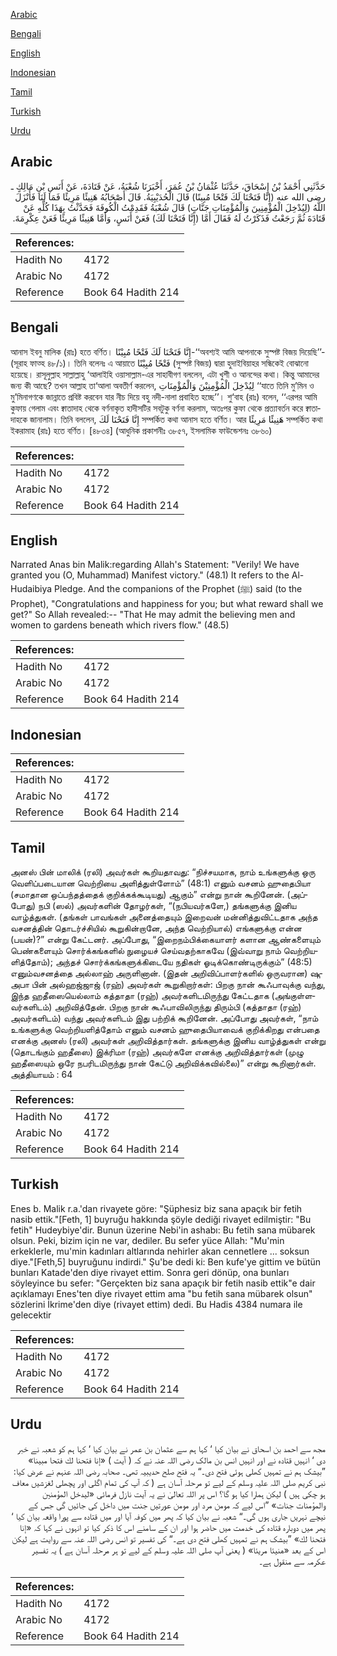 [Arabic](#arabic)

[Bengali](#bengali)

[English](#english)

[Indonesian](#indonesian)

[Tamil](#tamil)

[Turkish](#turkish)

[Urdu](#urdu)

## Arabic


<div dir="rtl" lang="ar" style={{fontSize:'larger',backgroundColor:'#f8f9fa',padding:20}}>
حَدَّثَنِي أَحْمَدُ بْنُ إِسْحَاقَ، حَدَّثَنَا عُثْمَانُ بْنُ عُمَرَ، أَخْبَرَنَا شُعْبَةُ، عَنْ قَتَادَةَ، عَنْ أَنَسِ بْنِ مَالِكٍ ـ رضى الله عنه ‏(‏إِنَّا فَتَحْنَا لَكَ فَتْحًا مُبِينًا‏)‏ قَالَ الْحُدَيْبِيَةُ‏.‏ قَالَ أَصْحَابُهُ هَنِيئًا مَرِيئًا فَمَا لَنَا فَأَنْزَلَ اللَّهُ ‏(‏لِيُدْخِلَ الْمُؤْمِنِينَ وَالْمُؤْمِنَاتِ جَنَّاتٍ‏)‏ قَالَ شُعْبَةُ فَقَدِمْتُ الْكُوفَةَ فَحَدَّثْتُ بِهَذَا كُلِّهِ عَنْ قَتَادَةَ ثُمَّ رَجَعْتُ فَذَكَرْتُ لَهُ فَقَالَ أَمَّا ‏(‏إِنَّا فَتَحْنَا لَكَ‏)‏ فَعَنْ أَنَسٍ، وَأَمَّا هَنِيئًا مَرِيئًا فَعَنْ عِكْرِمَةَ‏.‏
</div>
<div style={{backgroundColor:'#f8f9fa',padding:20, marginBottom: 10}}><table> <thead> <tr> <th>References:</th> <th></th> </tr> </thead> <tbody><tr><td>Hadith No</td><td>4172</td></tr><tr><td>Arabic No</td><td>4172</td></tr><tr><td>Reference</td><td>Book 64 Hadith 214</td></tr></tbody></table></div>

## Bengali


<div dir="ltr" lang="bn" style={{fontSize:'larger',backgroundColor:'#f8f9fa',padding:20}}>
আনাস ইবনু মালিক (রাঃ) হতে বর্ণিত। إِنَّا فَتَحْنَا لَكَ فَتْحًا مُبِيْنًا-‘‘অবশ্যই আমি আপনাকে সুস্পষ্ট বিজয় দিয়েছি’’- (সূরাহ ফাত্হ ৪৮/১)। তিনি বলেনঃ এ আয়াতে فَتْحًا مُبِيْنًا (সুস্পষ্ট বিজয়) দ্বারা হুদাইবিয়াহর সন্ধিকেই বোঝানো হয়েছে। রাসূলুল্লাহ সাল্লাল্লাহু ‘আলাইহি ওয়াসাল্লাম-এর সাহাবীগণ বললেন, এটা খুশী ও আনন্দের কথা। কিন্তু আমাদের জন্য কী আছে? তখন আল্লাহ তা‘আলা অবতীর্ণ করলেন, لِيُدْخِلَ الْمُؤْمِنِيْنَ وَالْمُؤْمِنَاتِ ‘‘যাতে তিনি মু’মিন ও মু’মিনাগণকে জান্নাতে প্রবিষ্ট করবেন যার নীচ দিয়ে বহু নদী-নালা প্রবাহিত হচ্ছে’’। শু‘বাহ (রাঃ) বলেন, ‘‘এরপর আমি কুফায় গেলাম এবং ক্বাতাদাহ থেকে বর্ণনাকৃত হাদীসটির সবটুকু বর্ণনা করলাম, অতঃপর কুফা থেকে প্রত্যাবর্তন করে ক্বাতাদাহকে জানালাম। তিনি বললেন, إِنَّا فَتَحْنَا لَكَ সম্পর্কিত কথা আনাস হতে বর্ণিত। আর هَنِيئًا مَرِيئًا সম্পর্কিত কথা ইকরামাহ (রাঃ) হতে বর্ণিত। [৪৮৩৪] (আধুনিক প্রকাশনীঃ ৩৮৫৭, ইসলামিক ফাউন্ডেশনঃ ৩৮৬০)
</div>
<div style={{backgroundColor:'#f8f9fa',padding:20, marginBottom: 10}}><table> <thead> <tr> <th>References:</th> <th></th> </tr> </thead> <tbody><tr><td>Hadith No</td><td>4172</td></tr><tr><td>Arabic No</td><td>4172</td></tr><tr><td>Reference</td><td>Book 64 Hadith 214</td></tr></tbody></table></div>

## English


<div dir="ltr" lang="en" style={{fontSize:'larger',backgroundColor:'#f8f9fa',padding:20}}>
Narrated Anas bin Malik:regarding Allah's Statement: "Verily! We have granted you (O, Muhammad) Manifest victory." (48.1) It refers to the Al-Hudaibiya Pledge. And the companions of the Prophet (ﷺ) said (to the Prophet), "Congratulations and happiness for you; but what reward shall we get?" So Allah revealed:-- "That He may admit the believing men and women to gardens beneath which rivers flow." (48.5)
</div>
<div style={{backgroundColor:'#f8f9fa',padding:20, marginBottom: 10}}><table> <thead> <tr> <th>References:</th> <th></th> </tr> </thead> <tbody><tr><td>Hadith No</td><td>4172</td></tr><tr><td>Arabic No</td><td>4172</td></tr><tr><td>Reference</td><td>Book 64 Hadith 214</td></tr></tbody></table></div>

## Indonesian


<div dir="ltr" lang="id" style={{fontSize:'larger',backgroundColor:'#f8f9fa',padding:20}}>

</div>
<div style={{backgroundColor:'#f8f9fa',padding:20, marginBottom: 10}}><table> <thead> <tr> <th>References:</th> <th></th> </tr> </thead> <tbody><tr><td>Hadith No</td><td>4172</td></tr><tr><td>Arabic No</td><td>4172</td></tr><tr><td>Reference</td><td>Book 64 Hadith 214</td></tr></tbody></table></div>

## Tamil


<div dir="ltr" lang="ta" style={{fontSize:'larger',backgroundColor:'#f8f9fa',padding:20}}>
அனஸ் பின் மாலிக் (ரலி) அவர்கள் கூறியதாவது: “நிச்சயமாக, நாம் உங்களுக்கு ஒரு வெளிப்படையான வெற்றியை அளித்துள்ளோம்” (48:1) எனும் வசனம் ஹுதைபியா (சமாதான ஒப்பந்தத்தைக் குறிக்கக்கூடியது) ஆகும்” என்று நான் கூறினேன். (அப்போது) நபி (ஸல்) அவர்களின் தோழர்கள், “(நபியவர்களே,) தங்களுக்கு இனிய வாழ்த்துகள். (தங்கள் பாவங்கள் அனைத்தையும் இறைவன் மன்னித்துவிட்டதாக அந்த வசனத்தின் தொடர்ச்சியில் கூறுகின்றானே, அந்த வெற்றியால்) எங்களுக்கு என்ன (பயன்)?” என்று கேட்டனர். அப்போது, “இறைநம்பிக்கையாளர் களான ஆண்களையும் பெண்களையும் சொர்க்கங்களில் நுழையச் செய்வதற்காகவே (இவ்வாறு நாம் வெற்றியளித்தோம்); அந்தச் சொர்க்கங்களுக்கிடையே நதிகள் ஓடிக்கொண்டிருக்கும்” (48:5) எனும்வசனத்தை அல்லாஹ் அருளினான். (இதன் அறிவிப்பாளர்களில் ஒருவரான) ஷுஅபா பின் அல்ஹஜ்ஜாஜ் (ரஹ்) அவர்கள் கூறுகிறார்கள்: பிறகு நான் கூஃபாவுக்கு வந்து, இந்த ஹதீஸையெல்லாம் கத்தாதா (ரஹ்) அவர்களிடமிருந்து கேட்டதாக (அங்குள்ளவர்களிடம்) அறிவித்தேன். பிறகு நான் கூஃபாவிலிருந்து திரும்பி (கத்தாதா (ரஹ்) அவர்களிடம்) வந்து அவர்களிடம் இது பற்றிக் கூறினேன். அப்போது அவர்கள், “நாம் உங்களுக்கு வெற்றியளித்தோம் எனும் வசனம் ஹுதைபியாவைக் குறிக்கிறது என்பதை எனக்கு அனஸ் (ரலி) அவர்கள் அறிவித்தார்கள். தங்களுக்கு இனிய வாழ்த்துகள் என்று (தொடங்கும் ஹதீஸை) இக்ரிமா (ரஹ்) அவர்களே எனக்கு அறிவித்தார்கள் (முழு ஹதீஸையும் ஒரே நபரிடமிருந்து நான் கேட்டு அறிவிக்கவில்லை)” என்று கூறினார்கள். அத்தியாயம் : 64
</div>
<div style={{backgroundColor:'#f8f9fa',padding:20, marginBottom: 10}}><table> <thead> <tr> <th>References:</th> <th></th> </tr> </thead> <tbody><tr><td>Hadith No</td><td>4172</td></tr><tr><td>Arabic No</td><td>4172</td></tr><tr><td>Reference</td><td>Book 64 Hadith 214</td></tr></tbody></table></div>

## Turkish


<div dir="ltr" lang="tr" style={{fontSize:'larger',backgroundColor:'#f8f9fa',padding:20}}>
Enes b. Malik r.a.'dan rivayete göre: "Şüphesiz biz sana apaçık bir fetih nasib ettik."[Feth, 1] buyruğu hakkında şöyle dediği rivayet edilmiştir: "Bu fetih" Hudeybiye'dir. Bunun üzerine Nebi'in ashabı: Bu fetih sana mübarek olsun. Peki, bizim için ne var, dediler. Bu sefer yüce Allah: "Mu'min erkeklerle, mu'min kadınları altlarında nehirler akan cennetlere ... soksun diye."[Feth,5] buyruğunu indirdi." Şu'be dedi ki: Ben kufe'ye gittim ve bütün bunları Katade'den diye rivayet ettim. Sonra geri dönüp, ona bunları söyleyince bu sefer: "Gerçekten biz sana apaçık bir fetih nasib ettik"e dair açıklamayı Enes'ten diye rivayet ettim ama "bu fetih sana mübarek olsun" sözlerini İkrime'den diye (rivayet ettim) dedi. Bu Hadis 4384 numara ile gelecektir
</div>
<div style={{backgroundColor:'#f8f9fa',padding:20, marginBottom: 10}}><table> <thead> <tr> <th>References:</th> <th></th> </tr> </thead> <tbody><tr><td>Hadith No</td><td>4172</td></tr><tr><td>Arabic No</td><td>4172</td></tr><tr><td>Reference</td><td>Book 64 Hadith 214</td></tr></tbody></table></div>

## Urdu


<div dir="rtl" lang="ur" style={{fontSize:'larger',backgroundColor:'#f8f9fa',padding:20}}>
مجھ سے احمد بن اسحاق نے بیان کیا ‘ کہا ہم سے عثمان بن عمر نے بیان کیا ‘ کہا ہم کو شعبہ نے خبر دی ‘ انہیں قتادہ نے اور انہیں انس بن مالک رضی اللہ عنہ نے کہ ( آیت ) «إنا فتحنا لك فتحا مبينا‏» ”بیشک ہم نے تمہیں کھلی ہوئی فتح دی۔“ یہ فتح صلح حدیبیہ تھی۔ صحابہ رضی اللہ عنہم نے عرض کیا: نبی کریم صلی اللہ علیہ وسلم کے لیے تو مرحلہ آسان ہے ( کہ آپ کی تمام اگلی اور پچھلی لغزشیں معاف ہو چکی ہیں ) لیکن ہمارا کیا ہو گا؟ اس پر اللہ تعالیٰ نے یہ آیت نازل فرمائی «ليدخل المؤمنين والمؤمنات جنات‏» ”اس لیے کہ مومن مرد اور مومن عورتیں جنت میں داخل کی جائیں گی جس کے نیچے نہریں جاری ہوں گی۔“ شعبہ نے بیان کیا کہ پھر میں کوفہ آیا اور میں قتادہ سے پورا واقعہ بیان کیا ‘ پھر میں دوبارہ قتادہ کی خدمت میں حاضر ہوا اور ان کے سامنے اس کا ذکر کیا تو انہوں نے کہا کہ «إنا فتحنا لك‏» ”بیشک ہم نے تمہیں کھلی فتح دی ہے۔“ کی تفسیر تو انس رضی اللہ عنہ سے روایت ہے لیکن اس کے بعد «هنيئا مريئا» ( یعنی آپ صلی اللہ علیہ وسلم کے لیے تو ہر مرحلہ آسان ہے ) یہ تفسیر عکرمہ سے منقول ہے۔
</div>
<div style={{backgroundColor:'#f8f9fa',padding:20, marginBottom: 10}}><table> <thead> <tr> <th>References:</th> <th></th> </tr> </thead> <tbody><tr><td>Hadith No</td><td>4172</td></tr><tr><td>Arabic No</td><td>4172</td></tr><tr><td>Reference</td><td>Book 64 Hadith 214</td></tr></tbody></table></div>